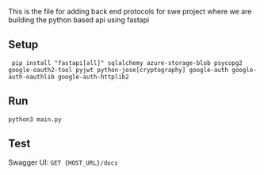 This is the file for adding back end protocols for swe project where we are building the python based api using fastapi

## Setup 

``` pip install "fastapi[all]" sqlalchemy azure-storage-blob psycopg2 google-oauth2-tool pyjwt python-jose[cryptography] google-auth google-auth-oauthlib google-auth-httplib2``` 

## Run
``` python3 main.py ```

## Test
Swagger UI: ```GET {HOST_URL}/docs```




